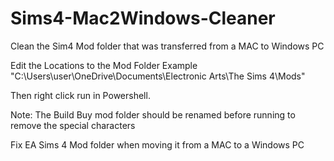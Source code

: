 # Sims4-Mac2Windows-Cleaner
Clean the Sim4 Mod folder that was transferred from a MAC to Windows PC

Edit the Locations to the Mod Folder
Example
"C:\Users\user\OneDrive\Documents\Electronic Arts\The Sims 4\Mods"

Then right click run in Powershell.

Note: The Build Buy mod folder should be renamed before running to remove the special characters  


Fix EA Sims 4 Mod folder when moving it from a MAC to a Windows PC
